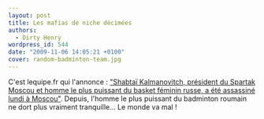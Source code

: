 ```yaml
---
layout: post
title: Les mafias de niche décimées
authors:
  - Dirty Henry
wordpress_id: 544
date: "2009-11-06 14:05:21 +0100"
cover: random-badminton-team.jpg
---
```


C'est lequipe.fr qui l'annonce :
["Shabtaï Kalmanovitch, président du Spartak Moscou et homme le plus puissant du basket féminin russe, a été assassiné lundi à Moscou"](http://www.lequipe.fr/Basket/breves2009/20091102_203813_shabtai-assassine.html).
Depuis, l'homme le plus puissant du badminton roumain ne dort plus vraiment
tranquille… Le monde va mal !
